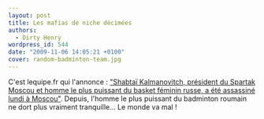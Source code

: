 ```yaml
---
layout: post
title: Les mafias de niche décimées
authors:
  - Dirty Henry
wordpress_id: 544
date: "2009-11-06 14:05:21 +0100"
cover: random-badminton-team.jpg
---
```


C'est lequipe.fr qui l'annonce :
["Shabtaï Kalmanovitch, président du Spartak Moscou et homme le plus puissant du basket féminin russe, a été assassiné lundi à Moscou"](http://www.lequipe.fr/Basket/breves2009/20091102_203813_shabtai-assassine.html).
Depuis, l'homme le plus puissant du badminton roumain ne dort plus vraiment
tranquille… Le monde va mal !
